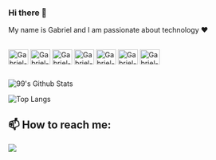 ### Hi there 👋

My name is Gabriel and I am passionate about technology ❤️

<div style="display: inline_block"><br>
  <img align="center" alt="Gabriel-Android" height="30" width="40" src="https://img.shields.io/badge/Android-3DDC84?style=for-the-badge&logo=android&logoColor=white">
  <img align="center" alt="Gabriel-Flutter" height="30" width="40" src="[https://raw.githubusercontent.com/devicons/devicon/master/icons/typescript/typescript-plain.svg](https://img.shields.io/badge/Flutter-02569B?style=for-the-badge&logo=flutter&logoColor=white)">
  <img align="center" alt="Gabriel-Spring" height="30" width="40" src="[https://raw.githubusercontent.com/devicons/devicon/master/icons/react/react-original.svg](https://img.shields.io/badge/Spring-6DB33F?style=for-the-badge&logo=spring&logoColor=white)">
  <img align="center" alt="Gabriel-Dart" height="30" width="40" src="[https://raw.githubusercontent.com/devicons/devicon/master/icons/html5/html5-original.svg](https://img.shields.io/badge/Dart-0175C2?style=for-the-badge&logo=dart&logoColor=white)">
  <img align="center" alt="Gabriel-Kotlin" height="30" width="40" src="[https://raw.githubusercontent.com/devicons/devicon/master/icons/css3/css3-original.svg](https://img.shields.io/badge/Kotlin-0095D5?&style=for-the-badge&logo=kotlin&logoColor=white)">
  <img align="center" alt="Gabriel-Jira" height="30" width="40" src="[https://raw.githubusercontent.com/devicons/devicon/master/icons/python/python-original.svg](https://img.shields.io/badge/Jira-0052CC?style=for-the-badge&logo=Jira&logoColor=white)">
  <img align="center" alt="Gabriel-Trello" height="30" width="40" src="[https://raw.githubusercontent.com/devicons/devicon/master/icons/csharp/csharp-original.svg](https://img.shields.io/badge/Trello-0052CC?style=for-the-badge&logo=trello&logoColor=white)">
</div>

##

 ![99's Github Stats](https://github-readme-stats.vercel.app/api?username=gadearaujo&bg_color=30,00276D,008BFF&title_color=fff&text_color=fff)


![Top Langs](https://github-readme-stats.vercel.app/api/top-langs/?username=gadearaujo&layout=compact)


## 📫 How to reach me:
 <a href = "mailto:ga.dearaujo4@gmail.com"><img src="https://img.shields.io/badge/-Gmail-%23333?style=for-the-badge&logo=gmail&logoColor=white" target="_blank"></a>

<!--
**gadearaujo/gadearaujo** is a ✨ _special_ ✨ repository because its `README.md` (this file) appears on your GitHub profile.

Here are some ideas to get you started:

- 🔭 I’m currently working on ...
- 🌱 I’m currently learning ...
- 👯 I’m looking to collaborate on ...
- 🤔 I’m looking for help with ...
- 💬 Ask me about ...
- 📫 How to reach me: ...
- 😄 Pronouns: ...
- ⚡ Fun fact: ...
-->
